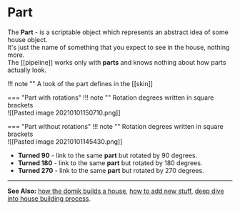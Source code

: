# **Part**

The **Part** - is a scriptable object which represents an abstract idea of some house object.  
It's just the name of something that you expect to see in the house, nothing more.  
The [[pipeline]] works only with **parts** and knows nothing about how parts actually look.   

!!! note ""
	A look of the part defines in the [[skin]]
	
=== "Part with rotations"
	!!! note ""
		Rotation degrees written in square brackets  
	![[Pasted image 20210101150710.png]]  
	
=== "Part without rotations"
	!!! note ""
		Rotation degrees written in square brackets  
	![[Pasted image 20210101145430.png]]  



- **Turned 90** - link to the same **part** but rotated by  90 degrees.
- **Turned 180** - link to the same **part** but rotated by  180 degrees.
- **Turned 270** - link to the same **part** but rotated by  270 degrees.

---

**See Also:** 
[how the domik builds a house](how-the-domik-builds-a-house.md), 
[how to add new stuff](how-to-add-new-stuff.md), 
[deep dive into house building process](deep-dive-into-house-building-process.md).